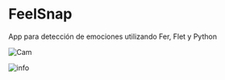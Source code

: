 # FeelSnap
App para detección de emociones utilizando Fer, Flet y Python

![Cam](https://github.com/Al791ex/FeelSnap/assets/71038444/63398268-3d94-4c9d-be38-3e73afc78ce7)

![info](https://github.com/Al791ex/FeelSnap/assets/71038444/885fcacf-ebc2-49e4-a089-1a99e35acf7a)

